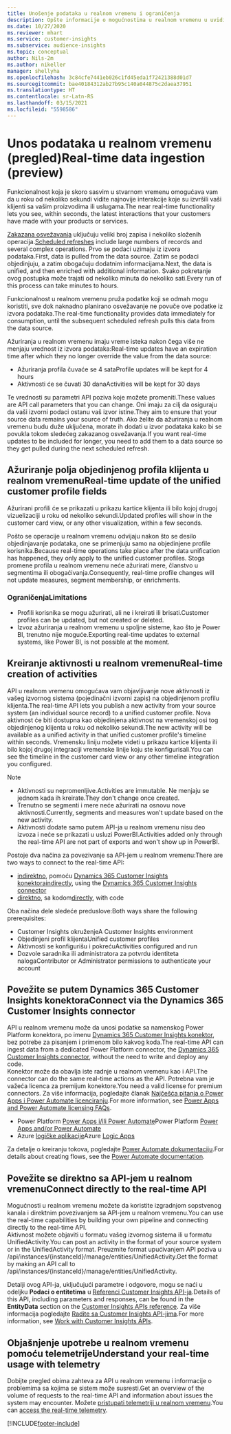 ```yaml
---
title: Unošenje podataka u realnom vremenu i ograničenja
description: Opšte informacije o mogućnostima u realnom vremenu u uvidima o korisnicima.
ms.date: 10/27/2020
ms.reviewer: mhart
ms.service: customer-insights
ms.subservice: audience-insights
ms.topic: conceptual
author: Nils-2m
ms.author: nikeller
manager: shellyha
ms.openlocfilehash: 3c84cfe7441eb026c1fd45eda1f72421388d01d7
ms.sourcegitcommit: bae40184312ab27b95c140a044875c2daea37951
ms.translationtype: HT
ms.contentlocale: sr-Latn-RS
ms.lasthandoff: 03/15/2021
ms.locfileid: "5598586"
---
```

# <a name="real-time-data-ingestion-preview"></a><span data-ttu-id="bbb0b-103">Unos podataka u realnom vremenu (pregled)</span><span class="sxs-lookup"><span data-stu-id="bbb0b-103">Real-time data ingestion (preview)</span></span>

<span data-ttu-id="bbb0b-104">Funkcionalnost koja je skoro sasvim u stvarnom vremenu omogućava vam da u roku od nekoliko sekundi vidite najnovije interakcije koje su izvršili vaši klijenti sa vašim proizvodima ili uslugama.</span><span class="sxs-lookup"><span data-stu-id="bbb0b-104">The near real-time functionality lets you see, within seconds, the latest interactions that your customers have made with your products or services.</span></span>

<span data-ttu-id="bbb0b-105">[Zakazana osvežavanja](system.md#schedule-tab) uključuju veliki broj zapisa i nekoliko složenih operacija.</span><span class="sxs-lookup"><span data-stu-id="bbb0b-105">[Scheduled refreshes](system.md#schedule-tab) include large numbers of records and several complex operations.</span></span> <span data-ttu-id="bbb0b-106">Prvo se podaci uzimaju iz izvora podataka.</span><span class="sxs-lookup"><span data-stu-id="bbb0b-106">First, data is pulled from the data source.</span></span> <span data-ttu-id="bbb0b-107">Zatim se podaci objedinjuju, a zatim obogaćuju dodatnim informacijama.</span><span class="sxs-lookup"><span data-stu-id="bbb0b-107">Next, the data is unified, and then enriched with additional information.</span></span> <span data-ttu-id="bbb0b-108">Svako pokretanje ovog postupka može trajati od nekoliko minuta do nekoliko sati.</span><span class="sxs-lookup"><span data-stu-id="bbb0b-108">Every run of this process can take minutes to hours.</span></span>

<span data-ttu-id="bbb0b-109">Funkcionalnost u realnom vremenu pruža podatke koji se odmah mogu koristiti, sve dok naknadno planirano osvežavanje ne povuče ove podatke iz izvora podataka.</span><span class="sxs-lookup"><span data-stu-id="bbb0b-109">The real-time functionality provides data immediately for consumption, until the subsequent scheduled refresh pulls this data from the data source.</span></span>

<span data-ttu-id="bbb0b-110">Ažuriranja u realnom vremenu imaju vreme isteka nakon čega više ne menjaju vrednost iz izvora podataka:</span><span class="sxs-lookup"><span data-stu-id="bbb0b-110">Real-time updates have an expiration time after which they no longer override the value from the data source:</span></span>

- <span data-ttu-id="bbb0b-111">Ažuriranja profila čuvaće se 4 sata</span><span class="sxs-lookup"><span data-stu-id="bbb0b-111">Profile updates will be kept for 4 hours</span></span>
- <span data-ttu-id="bbb0b-112">Aktivnosti će se čuvati 30 dana</span><span class="sxs-lookup"><span data-stu-id="bbb0b-112">Activities will be kept for 30 days</span></span>

<span data-ttu-id="bbb0b-113">Te vrednosti su parametri API poziva koje možete promeniti.</span><span class="sxs-lookup"><span data-stu-id="bbb0b-113">These values are API call parameters that you can change.</span></span> <span data-ttu-id="bbb0b-114">Oni imaju za cilj da osiguraju da vaši izvorni podaci ostanu vaš izvor istine.</span><span class="sxs-lookup"><span data-stu-id="bbb0b-114">They aim to ensure that your source data remains your source of truth.</span></span> <span data-ttu-id="bbb0b-115">Ako želite da ažuriranja u realnom vremenu budu duže uključena, morate ih dodati u izvor podataka kako bi se povukla tokom sledećeg zakazanog osvežavanja.</span><span class="sxs-lookup"><span data-stu-id="bbb0b-115">If you want real-time updates to be included for longer, you need to add them to a data source so they get pulled during the next scheduled refresh.</span></span>

## <a name="real-time-update-of-the-unified-customer-profile-fields"></a><span data-ttu-id="bbb0b-116">Ažuriranje polja objedinjenog profila klijenta u realnom vremenu</span><span class="sxs-lookup"><span data-stu-id="bbb0b-116">Real-time update of the unified customer profile fields</span></span>

<span data-ttu-id="bbb0b-117">Ažurirani profili će se prikazati u prikazu kartice klijenta ili bilo kojoj drugoj vizuelizaciji u roku od nekoliko sekundi.</span><span class="sxs-lookup"><span data-stu-id="bbb0b-117">Updated profiles will show in the customer card view, or any other visualization, within a few seconds.</span></span>

<span data-ttu-id="bbb0b-118">Pošto se operacije u realnom vremenu odvijaju nakon što se desilo objedinjavanje podataka, one se primenjuju samo na objedinjene profile korisnika.</span><span class="sxs-lookup"><span data-stu-id="bbb0b-118">Because real-time operations take place after the data unification has happened, they only apply to the unified customer profiles.</span></span> <span data-ttu-id="bbb0b-119">Stoga promene profila u realnom vremenu neće ažurirati mere, članstvo u segmentima ili obogaćivanja.</span><span class="sxs-lookup"><span data-stu-id="bbb0b-119">Consequently, real-time profile changes will not update measures, segment membership, or enrichments.</span></span>

### <a name="limitations"></a><span data-ttu-id="bbb0b-120">Ograničenja</span><span class="sxs-lookup"><span data-stu-id="bbb0b-120">Limitations</span></span>

- <span data-ttu-id="bbb0b-121">Profili korisnika se mogu ažurirati, ali ne i kreirati ili brisati.</span><span class="sxs-lookup"><span data-stu-id="bbb0b-121">Customer profiles can be updated, but not created or deleted.</span></span>
- <span data-ttu-id="bbb0b-122">Izvoz ažuriranja u realnom vremenu u spoljne sisteme, kao što je Power BI, trenutno nije moguće.</span><span class="sxs-lookup"><span data-stu-id="bbb0b-122">Exporting real-time updates to external systems, like Power BI, is not possible at the moment.</span></span>

## <a name="real-time-creation-of-activities"></a><span data-ttu-id="bbb0b-123">Kreiranje aktivnosti u realnom vremenu</span><span class="sxs-lookup"><span data-stu-id="bbb0b-123">Real-time creation of activities</span></span>

<span data-ttu-id="bbb0b-124">API u realnom vremenu omogućava vam objavljivanje nove aktivnosti iz vašeg izvornog sistema (pojedinačni izvorni zapis) na objedinjenom profilu klijenta.</span><span class="sxs-lookup"><span data-stu-id="bbb0b-124">The real-time API lets you publish a new activity from your source system (an individual source record) to a unified customer profile.</span></span> <span data-ttu-id="bbb0b-125">Nova aktivnost će biti dostupna kao objedinjena aktivnost na vremenskoj osi tog objedinjenog klijenta u roku od nekoliko sekundi.</span><span class="sxs-lookup"><span data-stu-id="bbb0b-125">The new activity will be available as a unified activity in that unified customer profile's timeline within seconds.</span></span> <span data-ttu-id="bbb0b-126">Vremensku liniju možete videti u prikazu kartice klijenta ili bilo kojoj drugoj integraciji vremenske linije koju ste konfigurisali.</span><span class="sxs-lookup"><span data-stu-id="bbb0b-126">You can see the timeline in the customer card view or any other timeline integration you configured.</span></span>

> [!NOTE]
>
> - <span data-ttu-id="bbb0b-127">Aktivnosti su nepromenljive.</span><span class="sxs-lookup"><span data-stu-id="bbb0b-127">Activities are immutable.</span></span> <span data-ttu-id="bbb0b-128">Ne menjaju se jednom kada ih kreirate.</span><span class="sxs-lookup"><span data-stu-id="bbb0b-128">They don't change once created.</span></span>
> - <span data-ttu-id="bbb0b-129">Trenutno se segmenti i mere neće ažurirati na osnovu nove aktivnosti.</span><span class="sxs-lookup"><span data-stu-id="bbb0b-129">Currently, segments and measures won't update based on the new activity.</span></span>
> - <span data-ttu-id="bbb0b-130">Aktivnosti dodate samo putem API-ja u realnom vremenu nisu deo izvoza i neće se prikazati u usluzi PowerBI.</span><span class="sxs-lookup"><span data-stu-id="bbb0b-130">Activities added only through the real-time API are not part of exports and won't show up in PowerBI.</span></span>

<span data-ttu-id="bbb0b-131">Postoje dva načina za povezivanje sa API-jem u realnom vremenu:</span><span class="sxs-lookup"><span data-stu-id="bbb0b-131">There are two ways to connect to the real-time API:</span></span>

- <span data-ttu-id="bbb0b-132">[indirektno](#connect-via-the-dynamics-365-customer-insights-connector), pomoću [Dynamics 365 Customer Insights konektora](/connectors/customerinsights/)</span><span class="sxs-lookup"><span data-stu-id="bbb0b-132">[indirectly](#connect-via-the-dynamics-365-customer-insights-connector), using the [Dynamics 365 Customer Insights connector](/connectors/customerinsights/)</span></span>
- <span data-ttu-id="bbb0b-133">[direktno](#connect-directly-to-the-real-time-api), sa kodom</span><span class="sxs-lookup"><span data-stu-id="bbb0b-133">[directly](#connect-directly-to-the-real-time-api), with code</span></span>

<span data-ttu-id="bbb0b-134">Oba načina dele sledeće preduslove:</span><span class="sxs-lookup"><span data-stu-id="bbb0b-134">Both ways share the following prerequisites:</span></span>

- <span data-ttu-id="bbb0b-135">Customer Insights okruženje</span><span class="sxs-lookup"><span data-stu-id="bbb0b-135">A Customer Insights environment</span></span>
- <span data-ttu-id="bbb0b-136">Objedinjeni profil klijenta</span><span class="sxs-lookup"><span data-stu-id="bbb0b-136">Unified customer profiles</span></span>
- <span data-ttu-id="bbb0b-137">Aktivnosti se konfigurišu i pokreću</span><span class="sxs-lookup"><span data-stu-id="bbb0b-137">Activities configured and run</span></span>
- <span data-ttu-id="bbb0b-138">Dozvole saradnika ili administratora za potvrdu identiteta naloga</span><span class="sxs-lookup"><span data-stu-id="bbb0b-138">Contributor or Administrator permissions to authenticate your account</span></span>

## <a name="connect-via-the-dynamics-365-customer-insights-connector"></a><span data-ttu-id="bbb0b-139">Povežite se putem Dynamics 365 Customer Insights konektora</span><span class="sxs-lookup"><span data-stu-id="bbb0b-139">Connect via the Dynamics 365 Customer Insights connector</span></span>

<span data-ttu-id="bbb0b-140">API u realnom vremenu može da unosi podatke sa namenskog Power Platform konektora, po imenu [Dynamics 365 Customer Insights konektor](/connectors/customerinsights/), bez potrebe za pisanjem i primenom bilo kakvog koda.</span><span class="sxs-lookup"><span data-stu-id="bbb0b-140">The real-time API can ingest data from a dedicated Power Platform connector, the [Dynamics 365 Customer Insights connector](/connectors/customerinsights/), without the need to write and deploy any code.</span></span>    
<span data-ttu-id="bbb0b-141">Konektor može da obavlja iste radnje u realnom vremenu kao i API.</span><span class="sxs-lookup"><span data-stu-id="bbb0b-141">The connector can do the same real-time actions as the API.</span></span> <span data-ttu-id="bbb0b-142">Potrebna vam je važeća licenca za premijum konektore.</span><span class="sxs-lookup"><span data-stu-id="bbb0b-142">You need a valid license for premium connectors.</span></span> <span data-ttu-id="bbb0b-143">Za više informacija, pogledajte članak [Najčešća pitanja o Power Apps i Power Automate licenciranju](/power-platform/admin/powerapps-flow-licensing-faq).</span><span class="sxs-lookup"><span data-stu-id="bbb0b-143">For more information, see [Power Apps and Power Automate licensing FAQs](/power-platform/admin/powerapps-flow-licensing-faq).</span></span>

- <span data-ttu-id="bbb0b-144">Power Platform [Power Apps i/ili Power Automate](/connectors/)</span><span class="sxs-lookup"><span data-stu-id="bbb0b-144">Power Platform [Power Apps and/or Power Automate](/connectors/)</span></span>
- <span data-ttu-id="bbb0b-145">Azure [logičke aplikacije](/azure/connectors/apis-list)</span><span class="sxs-lookup"><span data-stu-id="bbb0b-145">Azure [Logic Apps](/azure/connectors/apis-list)</span></span>

<span data-ttu-id="bbb0b-146">Za detalje o kreiranju tokova, pogledajte [Power Automate dokumentaciju](/power-automate/).</span><span class="sxs-lookup"><span data-stu-id="bbb0b-146">For details about creating flows, see the [Power Automate documentation](/power-automate/).</span></span>

## <a name="connect-directly-to-the-real-time-api"></a><span data-ttu-id="bbb0b-147">Povežite se direktno sa API-jem u realnom vremenu</span><span class="sxs-lookup"><span data-stu-id="bbb0b-147">Connect directly to the real-time API</span></span>

<span data-ttu-id="bbb0b-148">Mogućnosti u realnom vremenu možete da koristite izgradnjom sopstvenog kanala i direktnim povezivanjem sa API-jem u realnom vremenu.</span><span class="sxs-lookup"><span data-stu-id="bbb0b-148">You can use the real-time capabilities by building your own pipeline and connecting directly to the real-time API.</span></span>    
<span data-ttu-id="bbb0b-149">Aktivnost možete objaviti u formatu vašeg izvornog sistema ili u formatu UnifiedActivity.</span><span class="sxs-lookup"><span data-stu-id="bbb0b-149">You can post an activity in the format of your source system or in the UnifiedActivity format.</span></span> <span data-ttu-id="bbb0b-150">Preuzmite format upućivanjem API poziva u /api/instances/{instanceId}/manage/entities/UnifiedActivity.</span><span class="sxs-lookup"><span data-stu-id="bbb0b-150">Get the format by making an API call to /api/instances/{instanceId}/manage/entities/UnifiedActivity.</span></span>

<span data-ttu-id="bbb0b-151">Detalji ovog API-ja, uključujući parametre i odgovore, mogu se naći u odeljku **Podaci o entitetima** u [Referenci Customer Insights API-ja](https://developer.ci.ai.dynamics.com/api-details#api=CustomerInsights).</span><span class="sxs-lookup"><span data-stu-id="bbb0b-151">Details of this API, including parameters and responses, can be found in the **EntityData** section on the [Customer Insights APIs reference](https://developer.ci.ai.dynamics.com/api-details#api=CustomerInsights).</span></span> <span data-ttu-id="bbb0b-152">Za više informacija pogledajte [Radite sa Customer Insights API-jima](apis.md).</span><span class="sxs-lookup"><span data-stu-id="bbb0b-152">For more information, see [Work with Customer Insights APIs](apis.md).</span></span>

## <a name="understand-your-real-time-usage-with-telemetry"></a><span data-ttu-id="bbb0b-153">Objašnjenje upotrebe u realnom vremenu pomoću telemetrije</span><span class="sxs-lookup"><span data-stu-id="bbb0b-153">Understand your real-time usage with telemetry</span></span>

<span data-ttu-id="bbb0b-154">Dobijte pregled obima zahteva za API u realnom vremenu i informacije o problemima sa kojima se sistem može susresti.</span><span class="sxs-lookup"><span data-stu-id="bbb0b-154">Get an overview of the volume of requests to the real-time API and information about issues the system may encounter.</span></span> <span data-ttu-id="bbb0b-155">Možete [pristupati telemetriji u realnom vremenu](system.md#api-usage-tab).</span><span class="sxs-lookup"><span data-stu-id="bbb0b-155">You can [access the real-time telemetry](system.md#api-usage-tab).</span></span> 


[!INCLUDE[footer-include](../includes/footer-banner.md)]